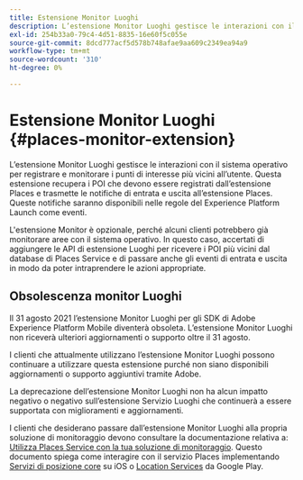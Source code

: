 ```yaml
---
title: Estensione Monitor Luoghi
description: L’estensione Monitor Luoghi gestisce le interazioni con il sistema operativo per registrare e monitorare i punti di interesse più vicini all’utente.
exl-id: 254b33a0-79c4-4d51-8835-16e60f5c055e
source-git-commit: 8dcd777acf5d578b748afae9aa609c2349ea94a9
workflow-type: tm+mt
source-wordcount: '310'
ht-degree: 0%

---
```


# Estensione Monitor Luoghi {#places-monitor-extension}

L’estensione Monitor Luoghi gestisce le interazioni con il sistema operativo per registrare e monitorare i punti di interesse più vicini all’utente. Questa estensione recupera i POI che devono essere registrati dall’estensione Places e trasmette le notifiche di entrata e uscita all’estensione Places. Queste notifiche saranno disponibili nelle regole del Experience Platform Launch come eventi.

L&#39;estensione Monitor è opzionale, perché alcuni clienti potrebbero già monitorare aree con il sistema operativo. In questo caso, accertati di aggiungere le API di estensione Luoghi per ricevere i POI più vicini dal database di Places Service e di passare anche gli eventi di entrata e uscita in modo da poter intraprendere le azioni appropriate.

## Obsolescenza monitor Luoghi

Il 31 agosto 2021 l’estensione Monitor Luoghi per gli SDK di Adobe Experience Platform Mobile diventerà obsoleta. L’estensione Monitor Luoghi non riceverà ulteriori aggiornamenti o supporto oltre il 31 agosto.

I clienti che attualmente utilizzano l’estensione Monitor Luoghi possono continuare a utilizzare questa estensione purché non siano disponibili aggiornamenti o supporto aggiuntivi tramite Adobe.

La deprecazione dell’estensione Monitor Luoghi non ha alcun impatto negativo o negativo sull’estensione Servizio Luoghi che continuerà a essere supportata con miglioramenti e aggiornamenti.

I clienti che desiderano passare dall’estensione Monitor Luoghi alla propria soluzione di monitoraggio devono consultare la documentazione relativa a: [Utilizza Places Service con la tua soluzione di monitoraggio](https://experienceleague.adobe.com/docs/places/using/using-your-own-monitor.html?lang=en). Questo documento spiega come interagire con il servizio Places implementando [Servizi di posizione core](https://developer.apple.com/documentation/corelocation) su iOS o [Location Services](https://developers.google.com/android/reference/com/google/android/gms/location/package-summary) da Google Play.
